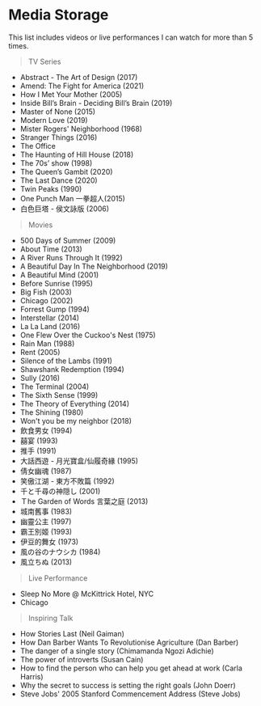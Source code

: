 # Media Storage

This list includes videos or live performances I can watch for more than 5 times.

> TV Series
- Abstract - The Art of Design (2017)
- Amend: The Fight for America (2021)
- How I Met Your Mother (2005)
- Inside Bill’s Brain - Deciding Bill’s Brain (2019)
- Master of None (2015)
- Modern Love (2019)
- Mister Rogers' Neighborhood (1968)
- Stranger Things (2016)
- The Office
- The Haunting of Hill House (2018)
- The 70s’ show (1998)
- The Queen’s Gambit (2020)
- The Last Dance (2020)
- Twin Peaks (1990)
- One Punch Man 一拳超人(2015)
- 白色巨塔 - 侯文詠版 (2006)

> Movies
- 500 Days of Summer (2009)
- About Time (2013)
- A River Runs Through It (1992)
- A Beautiful Day In The Neighborhood (2019)
- A Beautiful Mind (2001)
- Before Sunrise (1995)
- Big Fish (2003)
- Chicago (2002)
- Forrest Gump (1994)
- Interstellar (2014)
- La La Land (2016)
- One Flew Over the Cuckoo's Nest (1975)
- Rain Man (1988)
- Rent (2005)
- Silence of the Lambs (1991) 
- Shawshank Redemption (1994)
- Sully (2016)
- The Terminal (2004)
- The Sixth Sense (1999)
- The Theory of Everything (2014)
- The Shining (1980)
- Won't you be my neighbor (2018)
- 飲食男女 (1994)
- 囍宴 (1993)
- 推手 (1991)
- 大話西遊 - 月光寶盒/仙履奇緣 (1995) 
- 倩女幽魂 (1987)
- 笑傲江湖 - 東方不敗篇 (1992)
- 千と千尋の神隠し (2001)
- Ｔhe Garden of Words 言葉之庭 (2013)
- 城南舊事 (1983)
- 幽靈公主 (1997)
- 霸王別姬 (1993)
- 伊豆的舞女 (1973)
- 風の谷のナウシカ (1984)
- 風立ちぬ (2013)


> Live Performance
- Sleep No More @ McKittrick Hotel, NYC
- Chicago

> Inspiring Talk
- How Stories Last (Neil Gaiman)
- How Dan Barber Wants To Revolutionise Agriculture (Dan Barber)
- The danger of a single story (Chimamanda Ngozi Adichie)
- The power of introverts (Susan Cain)
- How to find the person who can help you get ahead at work (Carla Harris)
- Why the secret to success is setting the right goals (John Doerr)
- Steve Jobs' 2005 Stanford Commencement Address (Steve Jobs)



